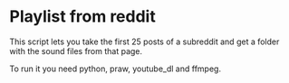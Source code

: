 # Playlist from reddit
This script lets you take the first 25 posts of a subreddit and get a folder with the sound files from that page.

To run it you need python, praw, youtube_dl and ffmpeg.
